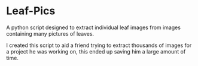 # Leaf-Pics

A python script designed to extract individual leaf images from images containing many pictures of leaves.

I created this script to aid a friend trying to extract thousands of images for a project he was working on, this ended up saving him a large amount of time.
